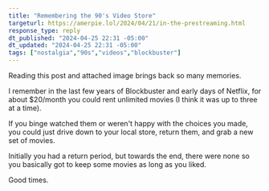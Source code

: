 ```yaml
---
title: "Remembering the 90's Video Store"
targeturl: https://amerpie.lol/2024/04/21/in-the-prestreaming.html
response_type: reply
dt_published: "2024-04-25 22:31 -05:00"
dt_updated: "2024-04-25 22:31 -05:00"
tags: ["nostalgia","90s","videos","blockbuster"]
---
```


Reading this post and attached image brings back so many memories. 

I remember in the last few years of Blockbuster and early days of Netflix, for about $20/month you could rent unlimited movies (I think it was up to three at a time). 

If you binge watched them or weren't happy with the choices you made, you could just drive down to your local store, return them, and grab a new set of movies. 

Initially you had a return period, but towards the end, there were none so you basically got to keep some movies as long as you liked. 

Good times. 